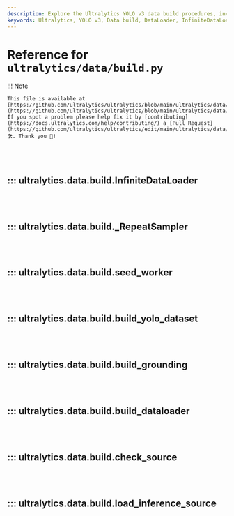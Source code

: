 ```yaml
---
description: Explore the Ultralytics YOLO v3 data build procedures, including the InfiniteDataLoader, seed_worker, build_dataloader, and load_inference_source.
keywords: Ultralytics, YOLO v3, Data build, DataLoader, InfiniteDataLoader, seed_worker, build_dataloader, load_inference_source
---
```


# Reference for `ultralytics/data/build.py`

!!! Note

    This file is available at [https://github.com/ultralytics/ultralytics/blob/main/ultralytics/data/build.py](https://github.com/ultralytics/ultralytics/blob/main/ultralytics/data/build.py). If you spot a problem please help fix it by [contributing](https://docs.ultralytics.com/help/contributing/) a [Pull Request](https://github.com/ultralytics/ultralytics/edit/main/ultralytics/data/build.py) 🛠️. Thank you 🙏!

<br><br>

## ::: ultralytics.data.build.InfiniteDataLoader

<br><br>

## ::: ultralytics.data.build._RepeatSampler

<br><br>

## ::: ultralytics.data.build.seed_worker

<br><br>

## ::: ultralytics.data.build.build_yolo_dataset

<br><br>

## ::: ultralytics.data.build.build_grounding

<br><br>

## ::: ultralytics.data.build.build_dataloader

<br><br>

## ::: ultralytics.data.build.check_source

<br><br>

## ::: ultralytics.data.build.load_inference_source

<br><br>
